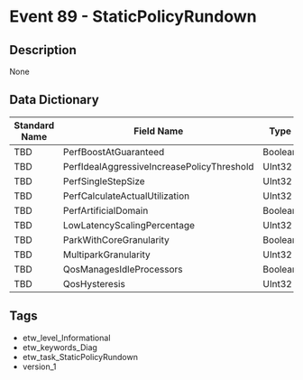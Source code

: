# Event 89 - StaticPolicyRundown

## Description
None

## Data Dictionary
|Standard Name|Field Name|Type|Description|Sample Value|
|---|---|---|---|---|
|TBD|PerfBoostAtGuaranteed|Boolean|None|`None`|
|TBD|PerfIdealAggressiveIncreasePolicyThreshold|UInt32|None|`None`|
|TBD|PerfSingleStepSize|UInt32|None|`None`|
|TBD|PerfCalculateActualUtilization|UInt32|None|`None`|
|TBD|PerfArtificialDomain|Boolean|None|`None`|
|TBD|LowLatencyScalingPercentage|UInt32|None|`None`|
|TBD|ParkWithCoreGranularity|Boolean|None|`None`|
|TBD|MultiparkGranularity|UInt32|None|`None`|
|TBD|QosManagesIdleProcessors|Boolean|None|`None`|
|TBD|QosHysteresis|UInt32|None|`None`|

## Tags
* etw_level_Informational
* etw_keywords_Diag
* etw_task_StaticPolicyRundown
* version_1